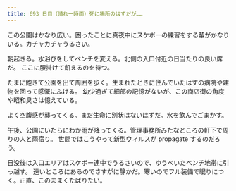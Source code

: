 ```yaml
---
title: 693 日目（晴れ一時雨）死に場所のはずだが……
---
```


この公園はかなり広い。困ったことに真夜中にスケボーの練習をする輩がかなりいる。カチャカチャうるさい。

朝起きる。水浴びをしてベンチを変える。北側の入口付近の日当たりの良い席だ。
ここに腰掛けて飢えるのを待つ。

たまに飽きて公園を出て周囲を歩く。生まれたときに住んでいたはずの病院や建物を回って感慨にふける。
幼少過ぎて細部の記憶がないが、この商店街の角度や昭和臭さは憶えている。

よく空腹感が襲ってくる。まだ生命に別状はないはずだ。水を飲んでごまかす。

午後、公園にいたらにわか雨が降ってくる。管理事務所みたなところの軒下で周りの人と雨宿り。
世間ではこうやって新型ウィルスが propagate するのだろう。

日没後は入口エリアはスケボー連中でうるさいので、ゆうべいたベンチ地帯に引っ越す。
遠いところにあるのでさすがに静かだ。寒いのでフル装備で眠りにつく。正直、このままくたばりたい。
